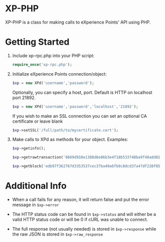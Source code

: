 # XP-PHP
XP-PHP is a class for making calls to eXperience Points' API using PHP.
# Getting Started
1. Include xp-rpc.php into your PHP script:

    ```php
    require_once('xp-rpc.php');
    ```
2. Initialize eXperience Points connection/object:

    ```php
    $xp = new XPd('username','password');
    ```

    Optionally, you can specify a host, port. Default is HTTP on localhost port 21892.

    ```php
    $xp = new XPd('username','password','localhost','21892');
    ```

    If you wish to make an SSL connection you can set an optional CA certificate or leave blank
    ```php
    $xp->setSSL('/full/path/to/mycertificate.cert');
    ````

3. Make calls to XPd as methods for your object. Examples:

    ```php
    $xp->getinfo();
    
    $xp->getrawtransaction('8669d910e1388d6e86b3e4f18b533748ba9f48add814128d47d9c367124c76a7',1);
    
    $xp->getblock('edb97f362767d3353537cec37ba49a6fb0c8dcd37a47df220f0542c1a34ad8e3');
    ```

# Additional Info
* When a call fails for any reason, it will return false and put the error message in `$xp->error`

* The HTTP status code can be found in `$xp->status` and will either be a valid HTTP status code or will be 0 if cURL was unable to connect.

* The full response (not usually needed) is stored in `$xp->response` while the raw JSON is stored in `$xp->raw_response`
